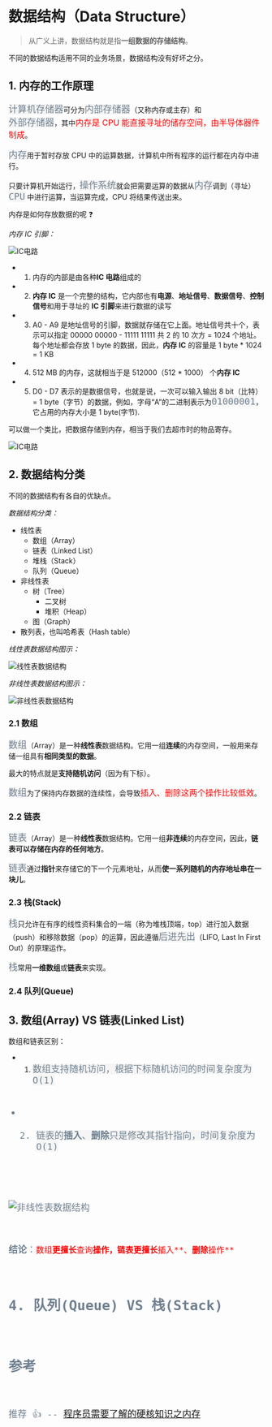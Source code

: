 # 数据结构（Data Structure）

> 从广义上讲，数据结构就是指**一组数据的存储结构**。

不同的数据结构适用不同的业务场景，数据结构没有好坏之分。

## 1. 内存的工作原理

<code style="color: #708090; background-color: #F5F5F5; font-size: 18px">计算机存储器</code>可分为<code style="color: #708090; background-color: #F5F5F5; font-size: 18px">内部存储器</code>（又称内存或主存）和<code style="color: #708090; background-color: #F5F5F5; font-size: 18px"> 外部存储器</code>，其中<span style="color: #ff0000; font-size: 16px;">内存是 CPU 能直接寻址的储存空间，由半导体器件制成</span>。

<code style="color: #708090; background-color: #F5F5F5; font-size: 18px">内存</code>用于暂时存放 CPU 中的运算数据，计算机中所有程序的运行都在内存中进行。

只要计算机开始运行，<code style="color: #708090; background-color: #F5F5F5; font-size: 18px">操作系统</code>就会把需要运算的数据从<code style="color: #708090; background-color: #F5F5F5; font-size: 18px">内存</code>调到（寻址） <code style="color: #708090; background-color: #F5F5F5; font-size: 18px">CPU</code> 中进行运算，当运算完成，CPU 将结果传送出来。

内存是如何存放数据的呢 ❓

_内存 IC 引脚：_

![IC电路](../_media/structure_ic.png)

- 1. 内存的内部是由各种**IC 电路**组成的
- 2. **内存 IC** 是一个完整的结构，它内部也有**电源**、**地址信号**、**数据信号**、**控制信号**和用于寻址的 **IC 引脚**来进行数据的读写
- 3. A0 - A9 是地址信号的引脚，数据就存储在它上面。地址信号共十个，表示可以指定 00000 00000 - 11111 11111 共 2 的 10 次方 = 1024 个地址。每个地址都会存放 1 byte 的数据，因此，**内存 IC** 的容量是 1 byte \* 1024 = 1 KB
- 4. 512 MB 的内存，这就相当于是 512000（512 \* 1000） 个**内存 IC**
- 5. D0 - D7 表示的是数据信号，也就是说，一次可以输入输出 8 bit（比特） = 1 byte（字节）的数据，例如，字母“A”的二进制表示为<code style="color: #708090; background-color: #F5F5F5; font-size: 18px">01000001</code>，它占用的内存大小是 1 byte(字节).

可以做一个类比，把数据存储到内存，相当于我们去超市时的物品寄存。

![IC电路](../_media/structure_box.jpg)

## 2. 数据结构分类

不同的数据结构有各自的优缺点。

_数据结构分类：_

- 线性表
  - 数组（Array）
  - 链表（Linked List）
  - 堆栈（Stack）
  - 队列（Queue）
- 非线性表
  - 树（Tree）
    - 二叉树
    - 堆积（Heap）
  - 图（Graph）
- 散列表，也叫哈希表（Hash table）

_线性表数据结构图示：_

![线性表数据结构](../_media/structure_line.jpg)

_非线性表数据结构图示：_

![非线性表数据结构](../_media/structure_notLine.jpg)

### 2.1 数组

<code style="color: #708090; background-color: #F5F5F5; font-size: 18px">数组</code>（Array）是一种**线性表**数据结构。它用一组**连续**的内存空间，一般用来存储一组具有**相同类型的数据**。

最大的特点就是**支持随机访问**（因为有下标）。

<code style="color: #708090; background-color: #F5F5F5; font-size: 18px">数组</code>为了保持内存数据的连续性，会导致<span style="color: #ff0000; font-size: 16px;">插入、删除这两个操作比较低效</span>。

### 2.2 链表

<code style="color: #708090; background-color: #F5F5F5; font-size: 18px">链表</code>（Array）是一种**线性表**数据结构。它用一组**非连续**的内存空间，因此，**链表可以存储在内存的任何地方**。

<code style="color: #708090; background-color: #F5F5F5; font-size: 18px">链表</code>通过**指针**来存储它的下一个元素地址，从而**使一系列随机的内存地址串在一块儿**。

### 2.3 栈(Stack)

<code style="color: #708090; background-color: #F5F5F5; font-size: 18px">栈</code>只允许在有序的线性资料集合的一端（称为堆栈顶端，top）进行加入数据（push）和移除数据（pop）的运算，因此遵循<code style="color: #708090; background-color: #F5F5F5; font-size: 18px">后进先出</code>（LIFO, Last In First Out）的原理运作。

<code style="color: #708090; background-color: #F5F5F5; font-size: 18px">栈</code>常用**一维数组**或**链表**来实现。

### 2.4 队列(Queue)

## 3. 数组(Array) VS 链表(Linked List)

数组和链表区别：

- 1. <code style="color: #708090; background-color: #F5F5F5; font-size: 18px">数组</coe>支持随机访问，根据下标随机访问的时间复杂度为 O(1)

- 2. <code style="color: #708090; background-color: #F5F5F5; font-size: 18px">链表</coe>的**插入**、**删除**只是修改其指针指向，时间复杂度为 O(1)

![非线性表数据结构](../_media/structure_arrayVsLink.jpg)

**结论**：<span style="color: #ff0000; font-size: 16px;">数组**更擅长**查询**操作，**链表**更擅长**插入**、**删除**操作**</span>

## 4. 队列(Queue) VS 栈(Stack)

## 参考

推荐 👍 -- [程序员需要了解的硬核知识之内存](https://www.cnblogs.com/cxuanBlog/p/11751609.html)
